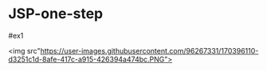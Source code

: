 # JSP-one-step

#ex1

<img src"https://user-images.githubusercontent.com/96267331/170396110-d3251c1d-8afe-417c-a915-426394a474bc.PNG"></img>

